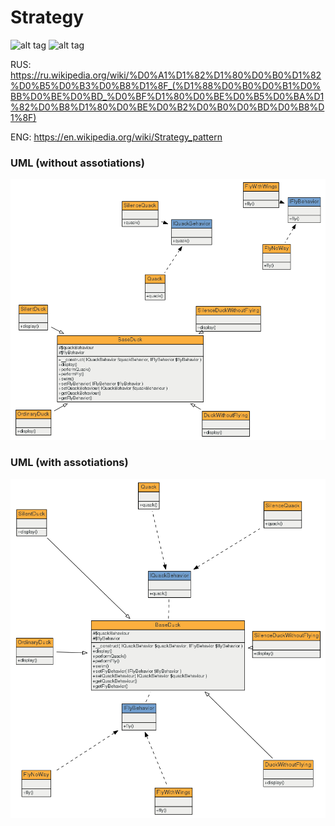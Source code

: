 # Strategy
![alt tag](https://img.shields.io/badge/build-passing-green.svg) 
![alt tag](https://img.shields.io/badge/coverage-100-green.svg)

RUS: https://ru.wikipedia.org/wiki/%D0%A1%D1%82%D1%80%D0%B0%D1%82%D0%B5%D0%B3%D0%B8%D1%8F_(%D1%88%D0%B0%D0%B1%D0%BB%D0%BE%D0%BD_%D0%BF%D1%80%D0%BE%D0%B5%D0%BA%D1%82%D0%B8%D1%80%D0%BE%D0%B2%D0%B0%D0%BD%D0%B8%D1%8F)

ENG: https://en.wikipedia.org/wiki/Strategy_pattern

### UML (without assotiations)

![alt tag](strategy-without-associations.png?raw=true "Without associations")

### UML (with assotiations)

![alt tag](strategy-with-associations.png?raw=true "With associations")
